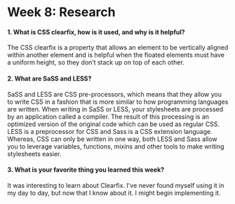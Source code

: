 # Week 8: Research

#### 1. What is CSS clearfix, how is it used, and why is it helpful?
The CSS clearfix is a property that allows an element to be vertically aligned within another element and is helpful when the floated elements must have a uniform height, so they don’t stack up on top of each other.

#### 2. What are SaSS and LESS?
SaSS and LESS are CSS pre-processors, which means that they allow you to write CSS in a fashion that is more similar to how programming languages are written. When writing in SaSS or LESS, your stylesheets are processed by an application called a compiler. The result of this processing is an optimized version of the original code which can be used as regular CSS. LESS is a preprocessor for CSS and Sass is a CSS extension language. Whereas, CSS can only be written in one way, both LESS and Sass allow you to leverage variables, functions, mixins and other tools to make writing stylesheets easier.

#### 3. What is your favorite thing you learned this week?
It was interesting to learn about Clearfix. I've never found myself using it in my day to day, but now that I know about it. I might begin implementing it.